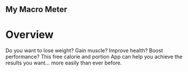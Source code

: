## My Macro Meter

#  Overview 

Do you want to lose weight? Gain muscle? Improve health? Boost performance? This free calorie and portion App can help you achieve the results you want… more easily than ever before.

